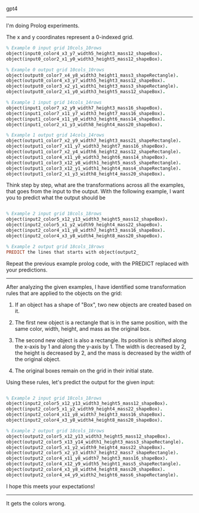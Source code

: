 gpt4

---

I'm doing Prolog experiments.


The x and y coordinates represent a 0-indexed grid.


```prolog
% Example 0 input grid 10cols_10rows
object(input0_color4_x3_y7_width5_height3_mass12_shapeBox).
object(input0_color2_x1_y0_width3_height5_mass12_shapeBox).

% Example 0 output grid 10cols_10rows
object(output0_color7_x4_y8_width3_height1_mass3_shapeRectangle).
object(output0_color4_x3_y7_width5_height3_mass12_shapeBox).
object(output0_color3_x2_y1_width1_height3_mass3_shapeRectangle).
object(output0_color2_x1_y0_width3_height5_mass12_shapeBox).

% Example 1 input grid 14cols_14rows
object(input1_color7_x2_y9_width7_height3_mass16_shapeBox).
object(input1_color7_x11_y7_width3_height7_mass16_shapeBox).
object(input1_color4_x11_y0_width3_height6_mass14_shapeBox).
object(input1_color2_x1_y3_width8_height4_mass20_shapeBox).

% Example 1 output grid 14cols_14rows
object(output1_color7_x2_y9_width7_height3_mass21_shapeRectangle).
object(output1_color7_x11_y7_width3_height7_mass16_shapeBox).
object(output1_color7_x2_y4_width6_height2_mass12_shapeRectangle).
object(output1_color4_x11_y0_width3_height6_mass14_shapeBox).
object(output1_color3_x12_y8_width1_height5_mass5_shapeRectangle).
object(output1_color3_x12_y1_width1_height4_mass4_shapeRectangle).
object(output1_color2_x1_y3_width8_height4_mass20_shapeBox).
```


Think step by step, what are the transformations across all the examples, that goes from the input to the output.
With the following example, I want you to predict what the output should be


```prolog

% Example 2 input grid 18cols_18rows
object(input2_color5_x12_y13_width3_height5_mass12_shapeBox).
object(input2_color5_x1_y2_width9_height4_mass22_shapeBox).
object(input2_color4_x11_y8_width7_height3_mass16_shapeBox).
object(input2_color4_x3_y8_width4_height8_mass20_shapeBox).

% Example 2 output grid 18cols_18rows
PREDICT the lines that starts with object(output2_
```
Repeat the previous example prolog code, with the PREDICT replaced with your predictions.

---

After analyzing the given examples, I have identified some transformation rules that are applied to the objects on the grid:

1. If an object has a shape of "Box", two new objects are created based on it.

2. The first new object is a rectangle that is in the same position, with the same color, width, height, and mass as the original box.

3. The second new object is also a rectangle. Its position is shifted along the x-axis by 1 and along the y-axis by 1. The width is decreased by 2, the height is decreased by 2, and the mass is decreased by the width of the original object.

4. The original boxes remain on the grid in their initial state. 

Using these rules, let's predict the output for the given input:

```prolog

% Example 2 input grid 18cols_18rows
object(input2_color5_x12_y13_width3_height5_mass12_shapeBox).
object(input2_color5_x1_y2_width9_height4_mass22_shapeBox).
object(input2_color4_x11_y8_width7_height3_mass16_shapeBox).
object(input2_color4_x3_y8_width4_height8_mass20_shapeBox).

% Example 2 output grid 18cols_18rows
object(output2_color5_x12_y13_width3_height5_mass12_shapeBox).
object(output2_color5_x13_y14_width1_height3_mass3_shapeRectangle).
object(output2_color5_x1_y2_width9_height4_mass22_shapeBox).
object(output2_color5_x2_y3_width7_height2_mass7_shapeRectangle).
object(output2_color4_x11_y8_width7_height3_mass16_shapeBox).
object(output2_color4_x12_y9_width5_height1_mass5_shapeRectangle).
object(output2_color4_x3_y8_width4_height8_mass20_shapeBox).
object(output2_color4_x4_y9_width2_height6_mass6_shapeRectangle).
```

I hope this meets your expectations!

---

It gets the colors wrong.

